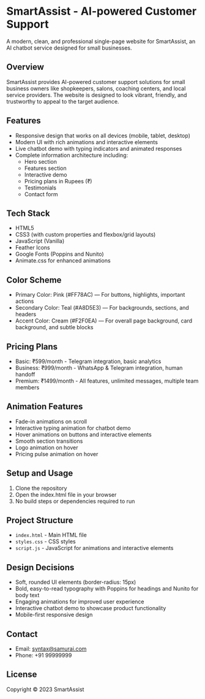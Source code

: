 # SmartAssist - AI-powered Customer Support

A modern, clean, and professional single-page website for SmartAssist, an AI chatbot service designed for small businesses.

## Overview

SmartAssist provides AI-powered customer support solutions for small business owners like shopkeepers, salons, coaching centers, and local service providers. The website is designed to look vibrant, friendly, and trustworthy to appeal to the target audience.

## Features

- Responsive design that works on all devices (mobile, tablet, desktop)
- Modern UI with rich animations and interactive elements
- Live chatbot demo with typing indicators and animated responses
- Complete information architecture including:
  - Hero section
  - Features section
  - Interactive demo
  - Pricing plans in Rupees (₹)
  - Testimonials
  - Contact form

## Tech Stack

- HTML5
- CSS3 (with custom properties and flexbox/grid layouts)
- JavaScript (Vanilla)
- Feather Icons
- Google Fonts (Poppins and Nunito)
- Animate.css for enhanced animations

## Color Scheme

- Primary Color: Pink (#FF78AC) — For buttons, highlights, important actions
- Secondary Color: Teal (#A8D5E3) — For backgrounds, sections, and headers
- Accent Color: Cream (#F2F0EA) — For overall page background, card background, and subtle blocks

## Pricing Plans

- Basic: ₹599/month - Telegram integration, basic analytics
- Business: ₹999/month - WhatsApp & Telegram integration, human handoff
- Premium: ₹1499/month - All features, unlimited messages, multiple team members

## Animation Features

- Fade-in animations on scroll
- Interactive typing animation for chatbot demo
- Hover animations on buttons and interactive elements
- Smooth section transitions
- Logo animation on hover
- Pricing pulse animation on hover

## Setup and Usage

1. Clone the repository
2. Open the index.html file in your browser
3. No build steps or dependencies required to run

## Project Structure

- `index.html` - Main HTML file
- `styles.css` - CSS styles
- `script.js` - JavaScript for animations and interactive elements

## Design Decisions

- Soft, rounded UI elements (border-radius: 15px)
- Bold, easy-to-read typography with Poppins for headings and Nunito for body text
- Engaging animations for improved user experience
- Interactive chatbot demo to showcase product functionality
- Mobile-first responsive design

## Contact

- Email: syntax@samurai.com
- Phone: +91 99999999

## License

Copyright © 2023 SmartAssist 